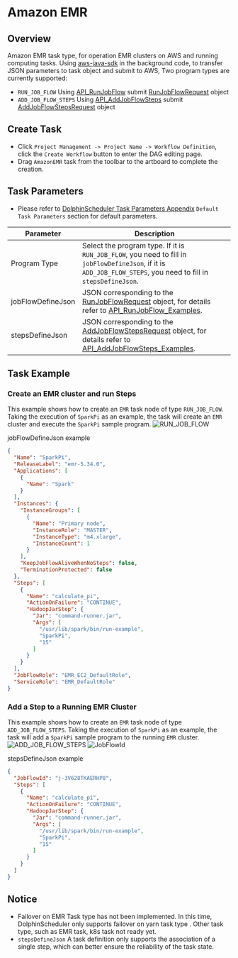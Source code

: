 # Amazon EMR

## Overview

Amazon EMR task type, for operation EMR clusters on AWS and running computing tasks.
Using [aws-java-sdk](https://aws.amazon.com/cn/sdk-for-java/) in the background code, to transfer JSON parameters to task object and submit to AWS, Two program types are currently supported:

* `RUN_JOB_FLOW` Using [API_RunJobFlow](https://docs.aws.amazon.com/emr/latest/APIReference/API_RunJobFlow.html#API_RunJobFlow_Examples) submit [RunJobFlowRequest](https://docs.aws.amazon.com/AWSJavaSDK/latest/javadoc/com/amazonaws/services/elasticmapreduce/model/RunJobFlowRequest.html) object
* `ADD_JOB_FLOW_STEPS` Using [API_AddJobFlowSteps](https://docs.aws.amazon.com/emr/latest/APIReference/API_AddJobFlowSteps.html#API_AddJobFlowSteps_Examples) submit [AddJobFlowStepsRequest](https://docs.aws.amazon.com/AWSJavaSDK/latest/javadoc/com/amazonaws/services/elasticmapreduce/model/AddJobFlowStepsRequest.html) object

## Create Task

* Click `Project Management -> Project Name -> Workflow Definition`, click the `Create Workflow` button to enter the DAG editing page.
* Drag `AmazonEMR` task from the toolbar to the artboard to complete the creation.

## Task Parameters

- Please refer to [DolphinScheduler Task Parameters Appendix](appendix.md) `Default Task Parameters` section for default parameters.

|   **Parameter**   |                                                                                                                                                                       **Description**                                                                                                                                                                       |
|-------------------|-------------------------------------------------------------------------------------------------------------------------------------------------------------------------------------------------------------------------------------------------------------------------------------------------------------------------------------------------------------|
| Program Type      | Select the program type. If it is `RUN_JOB_FLOW`, you need to fill in `jobFlowDefineJson`, if it is `ADD_JOB_FLOW_STEPS`, you need to fill in `stepsDefineJson`.                                                                                                                                                                                            |
| jobFlowDefineJson | JSON corresponding to the [RunJobFlowRequest](https://docs.aws.amazon.com/AWSJavaSDK/latest/javadoc/com/amazonaws/services/elasticmapreduce/model/RunJobFlowRequest.html) object, for details refer to [API_RunJobFlow_Examples](https://docs.aws.amazon.com/emr/latest/APIReference/API_RunJobFlow.html#API_RunJobFlow_Examples).                          |
| stepsDefineJson   | JSON corresponding to the [AddJobFlowStepsRequest](https://docs.aws.amazon.com/AWSJavaSDK/latest/javadoc/com/amazonaws/services/elasticmapreduce/model/AddJobFlowStepsRequest.html) object, for details refer to [API_AddJobFlowSteps_Examples](https://docs.aws.amazon.com/emr/latest/APIReference/API_AddJobFlowSteps.html#API_AddJobFlowSteps_Examples). |

## Task Example

### Create an EMR cluster and run Steps

This example shows how to create an `EMR` task node of type `RUN_JOB_FLOW`. Taking the execution of `SparkPi` as an example, the task will create an `EMR` cluster and execute the `SparkPi` sample program.
![RUN_JOB_FLOW](../../../../img/tasks/demo/emr_run_job_flow.png)

jobFlowDefineJson example

```json
{
  "Name": "SparkPi",
  "ReleaseLabel": "emr-5.34.0",
  "Applications": [
    {
      "Name": "Spark"
    }
  ],
  "Instances": {
    "InstanceGroups": [
      {
        "Name": "Primary node",
        "InstanceRole": "MASTER",
        "InstanceType": "m4.xlarge",
        "InstanceCount": 1
      }
    ],
    "KeepJobFlowAliveWhenNoSteps": false,
    "TerminationProtected": false
  },
  "Steps": [
    {
      "Name": "calculate_pi",
      "ActionOnFailure": "CONTINUE",
      "HadoopJarStep": {
        "Jar": "command-runner.jar",
        "Args": [
          "/usr/lib/spark/bin/run-example",
          "SparkPi",
          "15"
        ]
      }
    }
  ],
  "JobFlowRole": "EMR_EC2_DefaultRole",
  "ServiceRole": "EMR_DefaultRole"
}
```

### Add a Step to a Running EMR Cluster

This example shows how to create an `EMR` task node of type `ADD_JOB_FLOW_STEPS`. Taking the execution of `SparkPi` as an example, the task will add a `SparkPi` sample program to the running `EMR` cluster.
![ADD_JOB_FLOW_STEPS](../../../../img/tasks/demo/emr_add_job_flow_steps.png)
![JobFlowId](../../../../img/tasks/demo/emr_jobFlowId.png)

stepsDefineJson example

```json
{
  "JobFlowId": "j-3V628TKAERHP8",
  "Steps": [
    {
      "Name": "calculate_pi",
      "ActionOnFailure": "CONTINUE",
      "HadoopJarStep": {
        "Jar": "command-runner.jar",
        "Args": [
          "/usr/lib/spark/bin/run-example",
          "SparkPi",
          "15"
        ]
      }
    }
  ]
}
```

## Notice

- Failover on EMR Task type has not been implemented. In this time, DolphinScheduler only supports failover on yarn task type . Other task type, such as EMR task, k8s task not ready yet.
- `stepsDefineJson` A task definition only supports the association of a single step, which can better ensure the reliability of the task state.

